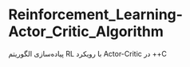# Reinforcement_Learning-Actor_Critic_Algorithm
پیاده‌سازی الگوریتم RL با رویکرد Actor-Critic در ++C
